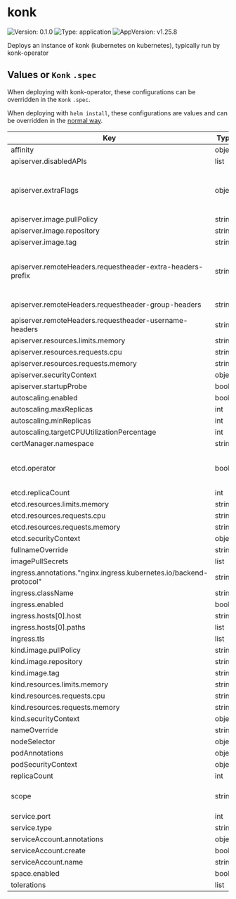 # konk

![Version: 0.1.0](https://img.shields.io/badge/Version-0.1.0-informational?style=flat-square) ![Type: application](https://img.shields.io/badge/Type-application-informational?style=flat-square) ![AppVersion: v1.25.8](https://img.shields.io/badge/AppVersion-v1.25.8-informational?style=flat-square)

Deploys an instance of konk (kubernetes on kubernetes), typically run by konk-operator

## Values or `Konk` `.spec`

When deploying with konk-operator, these configurations can be overridden in the `Konk` `.spec`.

When deploying with `helm install`, these configurations are values and can be overridden in the [normal way](https://helm.sh/docs/helm/helm_install/#helm-install).

| Key | Type | Default | Description |
|-----|------|---------|-------------|
| affinity | object | `{}` |  |
| apiserver.disabledAPIs | list | `["apps/v1","apps/v1beta1","autoscaling/v1","autoscaling/v2beta1","autoscaling/v2beta2","batch/v1","batch/v1beta1","networking.k8s.io/v1","networking.k8s.io/v1beta1","storage.k8s.io/v1","storage.k8s.io/v1beta1"]` | specifies APIs unavailable in Konk. |
| apiserver.extraFlags | object | `{}` | additional command line flags for kube-apiserver. See https://kubernetes.io/docs/reference/command-line-tools-reference/kube-apiserver/ for details. |
| apiserver.image.pullPolicy | string | `"Always"` |  |
| apiserver.image.repository | string | `"k8s.gcr.io/kube-apiserver"` |  |
| apiserver.image.tag | string | default is the chart appVersion. | Overrides the image tag |
| apiserver.remoteHeaders.requestheader-extra-headers-prefix | string | `"X-Remote-Extra-"` | sets kube-apiserver's `--requestheader-extra-headers-prefix` option. See https://kubernetes.io/docs/reference/command-line-tools-reference/kube-apiserver/ for details. |
| apiserver.remoteHeaders.requestheader-group-headers | string | `"X-Remote-Group"` | sets kube-apiserver's `--requestheader-group-headers` option. |
| apiserver.remoteHeaders.requestheader-username-headers | string | `"X-Remote-User"` | sets kube-apiserver's `--requestheader-username-headers` option. |
| apiserver.resources.limits.memory | string | `"4Gi"` |  |
| apiserver.resources.requests.cpu | string | `"20m"` |  |
| apiserver.resources.requests.memory | string | `"160Mi"` |  |
| apiserver.securityContext | object | `{}` |  |
| apiserver.startupProbe | bool | `true` |  |
| autoscaling.enabled | bool | `false` |  |
| autoscaling.maxReplicas | int | `100` |  |
| autoscaling.minReplicas | int | `1` |  |
| autoscaling.targetCPUUtilizationPercentage | int | `80` |  |
| certManager.namespace | string | `nil` |  |
| etcd.operator | bool | `true` | defines how Konk's internal etcd is deployed. `true`: etcd is deployed by konk-operator `false`: etcd is deployed as a sidecar of konk's kube-apiserver |
| etcd.replicaCount | int | `3` |  |
| etcd.resources.limits.memory | string | `"4Gi"` |  |
| etcd.resources.requests.cpu | string | `"10m"` |  |
| etcd.resources.requests.memory | string | `"64Mi"` |  |
| etcd.securityContext | object | `{}` |  |
| fullnameOverride | string | `""` |  |
| imagePullSecrets | list | `[]` |  |
| ingress.annotations."nginx.ingress.kubernetes.io/backend-protocol" | string | `"HTTPS"` |  |
| ingress.className | string | `""` |  |
| ingress.enabled | bool | `false` |  |
| ingress.hosts[0].host | string | `"chart-example.local"` |  |
| ingress.hosts[0].paths | list | `[]` |  |
| ingress.tls | list | `[]` |  |
| kind.image.pullPolicy | string | `"Always"` |  |
| kind.image.repository | string | `"kindest/node"` |  |
| kind.image.tag | string | default is the chart appVersion. | Overrides the image tag |
| kind.resources.limits.memory | string | `"4Gi"` |  |
| kind.resources.requests.cpu | string | `"100m"` |  |
| kind.resources.requests.memory | string | `"128Mi"` |  |
| kind.securityContext | object | `{}` |  |
| nameOverride | string | `""` |  |
| nodeSelector | object | `{}` |  |
| podAnnotations | object | `{}` |  |
| podSecurityContext | object | `{}` |  |
| replicaCount | int | `1` |  |
| scope | string | `"namespace"` | scope can be `cluster` or `namespace`. When scope is `cluster`, Certificates in any namespace can be signed by the konk's Issuer. |
| service.port | int | `6443` |  |
| service.type | string | `"ClusterIP"` |  |
| serviceAccount.annotations | object | `{}` |  |
| serviceAccount.create | bool | `true` |  |
| serviceAccount.name | string | `""` |  |
| space.enabled | bool | `false` |  |
| tolerations | list | `[]` |  |
